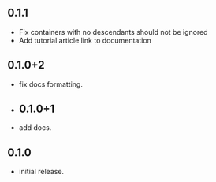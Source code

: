 
## 0.1.1
- Fix containers with no descendants should not be ignored
- Add tutorial article link to documentation
## 0.1.0+2
- fix docs formatting.
- ## 0.1.0+1
- add docs.
## 0.1.0
- initial release.